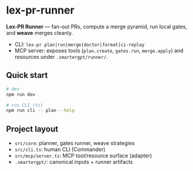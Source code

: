 # lex-pr-runner

**Lex-PR Runner** — fan-out PRs, compute a merge pyramid, run local gates, and **weave** merges cleanly.
- CLI: `lex-pr plan|run|merge|doctor|format|ci-replay`
- MCP server: exposes tools (`plan.create`, `gates.run`, `merge.apply`) and resources under `.smartergpt/runner/`.

## Quick start
```bash
# dev
npm run dev

# run CLI (ts)
npm run cli -- plan --help
```

## Project layout
- `src/core`: planner, gates runner, weave strategies
- `src/cli.ts`: human CLI (Commander)
- `src/mcp/server.ts`: MCP tool/resource surface (adapter)
- `.smartergpt/`: canonical inputs + runner artifacts
